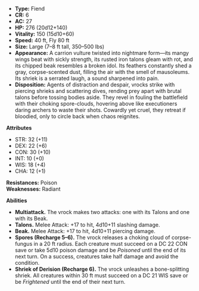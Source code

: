 - **Type:** Fiend
- **CR:** 6
- **AC:** 27
- **HP:** 276 (20d12+140)
- **Vitality:** 150 (15d10+60)
- **Speed:** 40 ft, Fly 80 ft
- **Size:** Large (7–8 ft tall, 350–500 lbs)
- **Appearance:** A carrion vulture twisted into nightmare form—its mangy wings beat with sickly strength, its rusted iron talons gleam with rot, and its chipped beak resembles a broken idol. Its feathers constantly shed a gray, corpse-scented dust, filling the air with the smell of mausoleums. Its shriek is a serrated laugh, a sound sharpened into pain.
- **Disposition:** Agents of distraction and despair, vrocks strike with piercing shrieks and scattering dives, rending prey apart with brutal talons before tossing bodies aside. They revel in fouling the battlefield with their choking spore-clouds, hovering above like executioners daring archers to waste their shots. Cowardly yet cruel, they retreat if bloodied, only to circle back when chaos reignites.

**Attributes**
- STR: 32 (+11)
- DEX: 22 (+6)
- CON: 30 (+10)
- INT: 10 (+0)
- WIS: 18 (+4)
- CHA: 12 (+1)

**Resistances:** Poison  
**Weaknesses:** Radiant

**Abilities**
- **Multiattack.** The vrock makes two attacks: one with its Talons and one with its Beak.
- **Talons.** Melee Attack: +17 to hit, 4d10+11 slashing damage.
- **Beak.** Melee Attack: +17 to hit, 4d10+11 piercing damage.
- **Spores (Recharge 5–6).** The vrock releases a choking cloud of corpse-fungus in a 20 ft radius. Each creature must succeed on a DC 22 CON save or take 5d10 poison damage and be _Poisoned_ until the end of its next turn. On a success, creatures take half damage and avoid the condition.
- **Shriek of Derision (Recharge 6).** The vrock unleashes a bone-splitting shriek. All creatures within 30 ft must succeed on a DC 21 WIS save or be _Frightened_ until the end of their next turn.